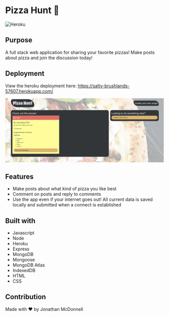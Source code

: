 # Pizza Hunt 🍕
![Heroku](https://pyheroku-badge.herokuapp.com/?app=salty-brushlands-57607)

## Purpose
A full stack web application for sharing your favorite pizzas! Make posts about pizza and join the discussion today!

## Deployment
View the heroku deployment here: https://salty-brushlands-57607.herokuapp.com/

![Screenshot](./screenshot.PNG)

## Features
 - Make posts about what kind of pizza you like best
 - Comment on posts and reply to comments
 - Use the app even if your internet goes out! All current data is saved locally and submitted when a connect is established

## Built with
* Javascript
* Node
* Heroku
* Express
* MongoDB
* Mongoose
* MongoDB Atlas
* IndexedDB
* HTML
* CSS

## Contribution
Made with ❤️ by Jonathan McDonnell
